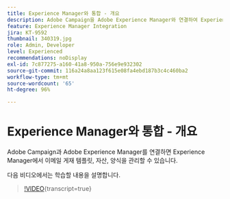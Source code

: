 ```yaml
---
title: Experience Manager와 통합 - 개요
description: Adobe Campaign을 Adobe Experience Manager와 연결하여 Experience Manager에서 이메일 게재 템플릿, 자산, 양식을 관리할 수 있는 방법을 알아봅니다.
feature: Experience Manager Integration
jira: KT-9592
thumbnail: 340319.jpg
role: Admin, Developer
level: Experienced
recommendations: noDisplay
exl-id: 7c877275-a160-41a8-950a-756e9e932302
source-git-commit: 116a24a8aa123f615e08fa4ebd187b3c4c460ba2
workflow-type: tm+mt
source-wordcount: '65'
ht-degree: 96%

---
```


# Experience Manager와 통합 - 개요

Adobe Campaign과 Adobe Experience Manager를 연결하면 Experience Manager에서 이메일 게재 템플릿, 자산, 양식을 관리할 수 있습니다.

다음 비디오에서는 학습할 내용을 설명합니다.

>[!VIDEO](https://video.tv.adobe.com/v/340319?quality=12&learn=on){transcript=true}
